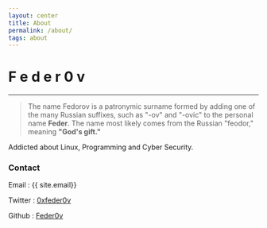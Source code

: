 ```yaml
---
layout: center
title: About
permalink: /about/
tags: about
---
```


# F e d e r 0 v 

---
>The name Fedorov is a patronymic surname formed by adding one of the many Russian suffixes, such as "-ov" and "-ovic" to the personal name **Feder**. The name most likely comes from the Russian "feodor," meaning **"God's gift."**

Addicted about Linux, Programming and Cyber Security.

### Contact
Email : {{ site.email}}

Twitter : <a href="https://twitter.com/0xfeder0v" target="_blank">0xfeder0v</a>

Github : <a href="https://github.com/feder0v" target="_blank">Feder0v</a>

